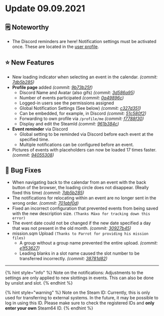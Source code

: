 # Update 09.09.2021

## 🗒️ Noteworthy

* The Discord reminders are here! Notification settings must be activated once. These are located in the [user profile](https://armamachtbock.de/profile/me).

## ⭐ New Features

* New loading indicator when selecting an event in the calendar. _(commit:_ [_7db5b285_](https://github.com/Alf-Melmac/slotbotServer/commit/7db5b285b9a6dc5a82aa52ce29972d72a64592d1)_)_
* **Profile page** added _(commit:_ [_9b73b25f_](https://github.com/Alf-Melmac/slotbotServer/commit/9b73b25f987e3261553ba6de6aeacbe3f86972f7)_)_
  * Discord Name and Avatar (also gifs) _(commit:_ [_3d586a95_](https://github.com/Alf-Melmac/slotbotServer/commit/3d586a953abd3f75080b9b8881a28e7a338dd9a8)_)_
  * Number of events participated _(commit:_ [_0a49896c_](https://github.com/Alf-Melmac/slotbotServer/commit/0a49896c6b536ac600cc61bdc812b644d5a6bacf)_)_
  * Logged-in users see the permissions assigned
  * Global Notification Settings (See below) _(commit:_ [_c327d351_](https://github.com/Alf-Melmac/slotbotServer/commit/c327d351915d54a71f537672742beda992c4ea0e)_)_
  * Can be embedded, for example, in Discord _(commit:_ [_51c580f2_](https://github.com/Alf-Melmac/slotbotServer/commit/51c580f2226bf019387df6ccce7b4f963afd351d)_)_
  * Forwarding to own profile via `/profile/me` _(commit:_ [_f7788f30_](https://github.com/Alf-Melmac/slotbotServer/commit/f7788f30fe8026cb2002e1f7dd0a3f469d701f6f)_)_
  * Display and edit the SteamId _(commit:_ [_961b384c_](https://github.com/Alf-Melmac/slotbotServer/commit/961b384c725c0212fe85e2669d3582d4c90efa0d)_)_
* **Event reminder** via Discord
  * Global setting to be reminded via Discord before each event at the specified time.
  * Multiple notifications can be configured before an event.
* Pictures of events with placeholders can now be loaded 17 times faster. _(commit:_ [_94055308_](https://github.com/Alf-Melmac/slotbotServer/commit/94055308520cd265cddece6e8280754321a1f0a9)_)_

## 🐞 Bug Fixes

* When navigating back to the calendar from an event with the back button of the browser, the loading circle does not disappear. (Really fixed this time) _(commit:_ [_7db5b285_](https://github.com/Alf-Melmac/slotbotServer/commit/7db5b285b9a6dc5a82aa52ce29972d72a64592d1)_)_
* The notifications for relocating within an event are no longer sent in the wrong order. _(commit:_ [_701abf0d_](https://github.com/Alf-Melmac/slotbotServer/commit/701abf0df462e200b694fd8a2cfc4883f6eadf84)_)_
* Fixed an incorrect configuration that prevented events from being saved with the new description size. `(Thanks Mäxo for tracking down this error)`
* The event date could not be changed if the new date specified a day that was not present in the old month. _(commit:_ [_30927b45_](https://github.com/Alf-Melmac/slotbotServer/commit/30927b4598c86f3b2a2ec7f7abc02676370df875)_)_
* mission.sqm Upload `(Thanks to Parrot for providing his mission files)`
  * A group without a group name prevented the entire upload. _(commit:_ [_e1f53627_](https://github.com/Alf-Melmac/slotbotServer/commit/e1f53627e59e76e4c0d1434e2118d6026d56dd6f)_)_
  * Leading blanks in a slot name caused the slot number to be transferred incorrectly. _(commit:_ [_38781d82_](https://github.com/Alf-Melmac/slotbotServer/commit/38781d82482374510127711765520b34017e9429)_)_

***

{% hint style="info" %}
Note on the notifications: Adjustments to the settings are only applied to new slottings in events. This can also be done by unslot and slot.
{% endhint %}

{% hint style="warning" %}
Note on the Steam ID: Currently, this is only used for transferring to external systems. In the future, it may be possible to log in using this ID. Please make sure to check the registered IDs and **only enter your own** Steam64 ID.
{% endhint %}
